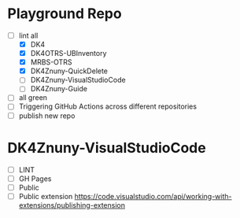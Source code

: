 # Playground Repo

- [ ] lint all
  - [x] DK4
  - [x] DK4OTRS-UBInventory
  - [x] MRBS-OTRS
  - [x] DK4Znuny-QuickDelete
  - [ ] DK4Znuny-VisualStudioCode
  - [ ] DK4Znuny-Guide
- [ ] all green
- [ ] Triggering GitHub Actions across different repositories
- [ ] publish new repo

# DK4Znuny-VisualStudioCode
- [ ] LINT
- [ ] GH Pages
- [ ] Public
- [ ] Public extension https://code.visualstudio.com/api/working-with-extensions/publishing-extension
